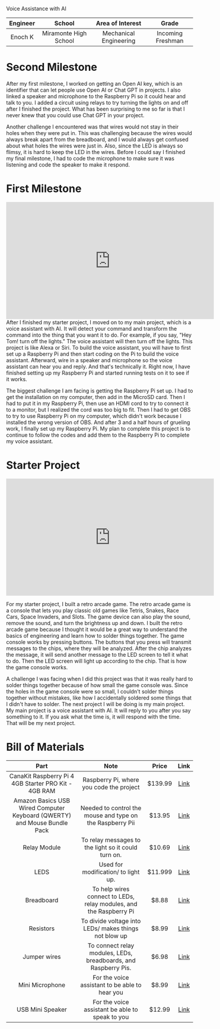 Voice Assistance with AI

<!---#Replace this text with a brief description (2-3 sentences) of your project. This description should draw the reader in and make them interested in what you've built. You can include what the biggest challenges, takeaways, and triumphs from completing the project were. As you complete your portfolio, remember your audience is less familiar than you are with all that your project entails!--->

<!---You should comment out all portions of your portfolio that you have not completed yet, as well as any instructions:--->

<!--- This is an HTML comment in Markdown -->
<!--- Anything between these symbols will not render on the published site -->


| **Engineer** | **School** | **Area of Interest** | **Grade** |
|:--:|:--:|:--:|:--:|
| Enoch K | Miramonte High School | Mechanical Engineering | Incoming Freshman

<!--**Replace the BlueStamp logo below with an image of yourself and your completed project. Follow the guide [here](https://tomcam.github.io/least-github-pages/adding-images-github-pages-site.html) if you need help.** -->

<!--[Headstone Image](logo.svg) -->
  
<!---# Final Milestone

**Don't forget to replace the text below with the embedding for your milestone video. Go to Youtube, click Share -> Embed, and copy and paste the code to replace what's below.**

<iframe width="560" height="315" src="https://www.youtube.com/embed/F7M7imOVGug" title="YouTube video player" frameborder="0" allow="accelerometer; autoplay; clipboard-write; encrypted-media; gyroscope; picture-in-picture; web-share" allowfullscreen></iframe>

For your final milestone, explain the outcome of your project. Key details to include are:
- What you've accomplished since your previous milestone
- What your biggest challenges and triumphs were at BSE
- A summary of key topics you learned about
- What you hope to learn in the future after everything you've learned at BSE -->



# Second Milestone



<!---<iframe width="560" height="315" src="https://www.youtube.com/embed/Mxdpz4Z4b1w?si=PSq9wP5v86IvT8AJ" title="YouTube video player" frameborder="0" allow="accelerometer; autoplay; clipboard-write; encrypted-media; gyroscope; picture-in-picture; web-share" referrerpolicy="strict-origin-when-cross-origin" allowfullscreen></iframe> -->
After my first milestone, I worked on getting an Open AI key, which is an identifier that can let people use Open AI or Chat GPT in projects. I also linked a speaker and microphone to the Raspberry Pi so it could hear and talk to you. I added a circuit using relays to try turning the lights on and off after I finished the project. What has been surprising to me so far is that I never knew that you could use Chat GPT in your project. 

Another challenge I encountered was that wires would not stay in their holes when they were put in. This was challenging because the wires would always break apart from the breadboard, and I would always get confused about what holes the wires were just in. Also, since the LED is always so flimsy, it is hard to keep the LED in the wires. Before I could say I finished my final milestone, I had to code the microphone to make sure it was listening and code the speaker to make it respond.


# First Milestone


<iframe width="560" height="315" src="https://www.youtube.com/embed/Mxdpz4Z4b1w?si=PSq9wP5v86IvT8AJ" title="YouTube video player" frameborder="0" allow="accelerometer; autoplay; clipboard-write; encrypted-media; gyroscope; picture-in-picture; web-share" referrerpolicy="strict-origin-when-cross-origin" allowfullscreen></iframe>
After I finished my starter project, I moved on to my main project, which is a voice assistant with AI. It will detect your command and transform the command into the thing that you want it to do. For example, if you say, "Hey Tom! turn off the lights." The voice assistant will then turn off the lights. This project is like Alexa or Siri. To build the voice assistant, you will have to first set up a Raspberry Pi and then start coding on the Pi to build the voice assistant. Afterward, wire in a speaker and microphone so the voice assistant can hear you and reply. And that's technically it. Right now, I have finished setting up my Raspberry Pi and started running tests on it to see if it works.

The biggest challenge I am facing is getting the Raspberry Pi set up. I had to get the installation on my computer, then add in the MicroSD card. Then I had to put it in my Raspberry Pi, then use an HDMI cord to try to connect it to a monitor, but I realized the cord was too big to fit. Then I had to get OBS to try to use Raspberry Pi on my computer, which didn't work because I installed the wrong version of OBS. And after 3 and a half hours of grueling work, I finally set up my Raspberry Pi. My plan to complete this project is to continue to follow the codes and add them to the Raspberry Pi to complete my voice assistant.

# Starter Project

<iframe width="560" height="315" src="https://www.youtube.com/embed/-osPt0VxOHs?si=fB-fBarGrkfehigB" title="YouTube video player" frameborder="0" allow="accelerometer; autoplay; clipboard-write; encrypted-media; gyroscope; picture-in-picture; web-share" referrerpolicy="strict-origin-when-cross-origin" allowfullscreen></iframe>

For my starter project, I built a retro arcade game. The retro arcade game is a console that lets you play classic old games like Tetris, Snakes, Race Cars, Space Invaders, and Slots. The game device can also play the sound, remove the sound, and turn the brightness up and down. I built the retro arcade game because I thought it would be a great way to understand the basics of engineering and learn how to solder things together. The game console works by pressing buttons. The buttons that you press will transmit messages to the chips, where they will be analyzed. After the chip analyzes the message, it will send another message to the LED screen to tell it what to do. Then the LED screen will light up according to the chip. That is how the game console works.  

A challenge I was facing when I did this project was that it was really hard to solder things together because of how small the game console was. Since the holes in the game console were so small, I couldn't solder things together without mistakes, like how I accidentally soldered some things that I didn't have to solder. The next project I will be doing is my main project. My main project is a voice assistant with AI. It will reply to you after you say something to it. If you ask what the time is, it will respond with the time. That will be my next project.

<!--# Schematics 
Here's where you'll put images of your schematics. [Tinkercad](https://www.tinkercad.com/blog/official-guide-to-tinkercad-circuits) and [Fritzing](https://fritzing.org/learning/) are both great resoruces to create professional schematic diagrams, though BSE recommends Tinkercad becuase it can be done easily and for free in the browser. 

# Code
Here's where you'll put your code. The syntax below places it into a block of code. Follow the guide [here]([url](https://www.markdownguide.org/extended-syntax/)) to learn how to customize it to your project needs. 

```c++
void setup() {
  // put your setup code here, to run once:
  Serial.begin(9600);
  Serial.println("Hello World!");
}

void loop() {
  // put your main code here, to run repeatedly:

}
``` -->

# Bill of Materials

| **Part** | **Note** | **Price** | **Link** |
|:--:|:--:|:--:|:--:|
| CanaKit Raspberry Pi 4 4GB Starter PRO Kit - 4GB RAM | Raspberry Pi, where you code the project | $139.99 | <a href="https://www.amazon.com/CanaKit-Raspberry-4GB-Starter-Kit/dp/B07V5JTMV9/ref=asc_df_B07V5JTMV9/?tag=hyprod-20&linkCode=df0&hvadid=693338329849&hvpos=&hvnetw=g&hvrand=18331739921598768352&hvpone=&hvptwo=&hvqmt=&hvdev=c&hvdvcmdl=&hvlocint=&hvlocphy=9061320&hvtargid=pla-1004184582672&mcid=9824999e31ae349e88b65c860ad01ca1&gad_source=1&th=1"> Link </a> |
| Amazon Basics USB Wired Computer Keyboard (QWERTY) and Mouse Bundle Pack | Needed to control the mouse and type on the Raspberry Pii | $13.95 | <a href="https://www.amazon.com/AmazonBasics-Wired-Computer-Keyboard-Bundle/dp/B00B7GV802/ref=sr_1_1_ffob_sspa?crid=1VBS7R2GLGITW&dib=eyJ2IjoiMSJ9.CXiy0MSQ7oS5ab2-gtRxP59PzmhFj4Gk2geQcL2k-xsJKARBOvaecQvXxZzJdH7tv3zFyppS3afrjm0zMBbvnb5AvHreDWEmQqdrPvseDQ1K7amLQCOlYBD6Eb2rPel58kmonSddG5kIswe65AMKCBzitO2XKeaRWRund6dOj3qZpwDH2wYgaVgNz_Jnu51IjFkyvMALxU5CNdl9lcR6itK2EcpDO9xCTGBpmbW3B7gSTsSrZuqUZ4bWLBAeu5ETHrTXijmi6nXHlvMUJy988IjnYbbVzTFENG_srxqfPmQ.XmzDvKwWZpk7mSooFlq-iO8sYBf7a4lgpI_7fTKB2f4&dib_tag=se&keywords=usb%2Bmouse%2Band%2Bkeyboard&qid=1718294893&s=electronics&sprefix=usb%2Bmouse%2Band%2Bk%2Celectronics%2C140&sr=1-1-spons&sp_csd=d2lkZ2V0TmFtZT1zcF9hdGY&th=1"> Link </a> |
| Relay Module | To relay messages to the light so it could turn on. | $10.69 | <a href="https://www.amazon.com/HiLetgo-Single-Bistable-Self-Locking-Module/dp/B01HHM5M4M/ref=sr_1_2_sspa?crid=2P4AEEX3ANDUK&dib=eyJ2IjoiMSJ9.X_oMcJioVdI1nsKAdT52SUCexBqEG7-zhWcJO0bud8DBWdMWAa2VmK0ikq_nOaB9zEsy2n9FnSLPq4cMdgEjjVhIaAtLM1hPCEK3XzgBCFXrET2oW66cUyCL8ZaXS6kTgAWJwOnWy4cU3cxLuMc_MQJLJIaFu2CR7uhz-Ud0Fhw4oY7G8FleF1mlmrbIRdkM832mKhXwpDxrMq_u785EhyKVXGGLcp_M82BcRb-KkfoWB8-G3Ji_DpadGe2Yi3J7ifhM49IL0c8wAc7tveyHgWDrCcBkjpeKwdg_2P2_yEc.qx32B0NzGutBYGiPLebi21y08ar17psqmhQjMDNRhmw&dib_tag=se&keywords=relay+module&qid=1718295113&s=electronics&sprefix=relay+module%2Celectronics%2C121&sr=1-2-spons&sp_csd=d2lkZ2V0TmFtZT1zcF9hdGY&psc=1"> Link </a> |
| LEDS | Used for modification/ to light up. | $11.999 | <a href="https://www.amazon.com/BOJACK-Lighting-Electronics-Components-Emitting/dp/B09XDMJ6KY/ref=sr_1_1_sspa?dib=eyJ2IjoiMSJ9.vYCFu-GM_5Pnzq-33rIP51DzFefpnB8bPFsaIaOrnZdvTxbaJFj_jb-x2zOqibUQwSDxEAmG-2qlja5KorIupJDG2fAs6HlAeo2twniL1LZZgbhuGMS8oKw-TCoYN8EX561kWaSw3Lz2-tGZWp-0Rz5fD1TGQ6lpVXBwsnQz95_p_oRUlXxSHAsg-5hlww7Zj7pRFfCP-ChD0j_7JDZFlCaIYaTRM8bXgJzVhMWdrNKBZpZc2Ir3eC_kSofkZlJPilsp9eska7YZ6BUoou1MHy96-L8qCUCmRn2wsjK8kYA.kpG4Nt_23nDOPX56XN0s6ZPUKsykzUkaWq6ojuzNgZc&dib_tag=se&keywords=led&qid=1718295244&sr=8-1-spons&sp_csd=d2lkZ2V0TmFtZT1zcF9hdGY&th=1"> Link </a> |
| Breadboard | To help wires connect to LEDs, relay modules, and the Raspberry Pi | $8.88 | <a href="https://www.amazon.com/Breadboards-Solderless-Breadboard-Distribution-Connecting/dp/B07DL13RZH/ref=sr_1_1_sspa?crid=3B6OPFCNP1MBW&dib=eyJ2IjoiMSJ9.0XjhQpvsxVGvVwki4XDjTdziZtM7NtJzJKlf3z7Il1SrI9so7QNubb9DZRHsvT0Ig-ld4BIS2_i4NO6uc_fgXpghQaQxnQ-UCiYCT3IXsBH4Jl1nWKUCIsPwZqIOE3hmK8tL6x9zMXW1bg_8jX5iljJSD0ewrBaen21mmDU6AfJMtt4yOjNO9Y0nHJ5c0O5pcNDKnsBAm2gcOSq_VmpSp0f2s6lFFpiarNJe0X2LG64.IJFE1tNUKJSpi885utBEt7kZphl9A4eWc5BWKGQKExk&dib_tag=se&keywords=breadboard&qid=1718295370&sprefix=breadboa%2Caps%2C131&sr=8-1-spons&sp_csd=d2lkZ2V0TmFtZT1zcF9hdGY&psc=1"> Link </a> |
| Resistors | To divide voltage into LEDs/ makes things not blow up | $8.99 | <a href="https://www.amazon.com/Resistor-Tolerance-Resistors-Assortment-Certificated/dp/B08PF3HNMD/ref=sr_1_6?dib=eyJ2IjoiMSJ9.8EDLQctdt9NzqYQqREI7ylM6Xkl2Jyn4ALa_TFOXUPPuUtNzJM_j9Pec9BombQYimH2ddDxm8jc40IzpyPFHSSFnxvsKv4iSN7Z1kDLICnxQdFArxJsbIha0xhw6F7eHEd0n1Vpy15cn8z-_waVczvyH-bhARiU71z9oTlLzoiLAAIxba-i3EDGUY6Pl48KAQDBrfpymjglkWx8hFerlta3kMjUWtLGns6EL04rXXwT6sjuy3Xm1bxjJJZlHQqYQfl9FRXAk8D7eHtvY-Xy7udYCCo5x9xFpHXCDwAdz5x4.YSmss1YY6IW9nfdIcOJnFBTPOauchYKT6TJmGWCv9Tw&dib_tag=se&keywords=resisters&qid=1718295462&sr=8-6&th=1"> Link </a> |
| Jumper wires | To connect relay modules, LEDs, breadboards, and Raspberry Pis. | $6.98 |  <a href="https://www.amazon.com/EDGELEC-Breadboard-Optional-Assorted-Multicolored/dp/B07GD2BWPY/ref=sr_1_1_sspa?crid=309G03RCBRYAD&dib=eyJ2IjoiMSJ9.tjHxIQLJsk16_0YVtUGN6YeXdt0VqIwh7Zmfzd7nvfTaoSMecktPIPsgfi6eLwfPrpE-Z7TFF3Gb6OmAsEyH4K7xQCh_xl5XTa9-FFBB_1DaJcwqsPsd1rs40B3IPdahS6w6O0KJrJdBK2Sjabww2aPYfzZIdsKvhTZ-CdZDU__sNJSPap8hQI8H7dKg1NVwsHbICibgDRfXkQytRIVXb78KMXAkD3wOvfcjd3CedRY.h3b7f8qqeTaE9tOYtPGkeshLNWD0rcuFkrrFZkqFdsk&dib_tag=se&keywords=jumper%2Bwires&qid=1718295570&sprefix=jumper%2Caps%2C142&sr=8-1-spons&sp_csd=d2lkZ2V0TmFtZT1zcF9hdGY&th=1"> Link </a> | 
| Mini Microphone | For the voice assistant to be able to hear you | $8.99 | <a href="https://www.amazon.com/KISEER-Microphone-Desktop-Recording-YouTube/dp/B071WH7FC6/ref=sr_1_49?dib=eyJ2IjoiMSJ9._duKGXX14Ei2lsMzDs9t2vyk8gfuyLieEl4NkKK46-uvCV_QCgGwsI3t_oorCwJJQM-bZ6BkIq7UbTLXTsxwSClw8156bRA2CaKjuzEq7M1YerNABcZys98j6JJvMbaPnIqL1-Kjn4PQz970f-FJAwTRd1WWX_pWf269K76tmhSjyFUwhFmcKzo60F4uYJaDvgPcqOsuuDD0QvpBZLIbaWLsttrBeutpVBzXpHHjJDFSmp20m6g1OK7spsV5W2Rm8DnRCtCxUI4E4xL3smQUgPSkAKL3IcI2pIznKla3348.t-Dl5tDpwxiAD9QqMbquG7WwwBjglLbtCvHYrOyOSb0&dib_tag=se&hvadid=557253842145&hvdev=c&hvlocphy=9032183&hvnetw=g&hvqmt=e&hvrand=2182861228486574729&hvtargid=kwd-355566415824&hydadcr=15453_13495278&keywords=mini+microphone+amazon&qid=1718321793&sr=8-49"> Link </a> |
| USB Mini Speaker | For the voice assistant be able to speak to you | $12.99 | <a href="https://www.amazon.com/HONKYOB-Speaker-Computer-Multimedia-Notebook/dp/B075M7FHM1/ref=sr_1_2_sspa?crid=FR7PI8IPJB56&dib=eyJ2IjoiMSJ9.3NQlfBzyo_1KnxlkdUQcTTLGXSh49VhdM4wLdyEtkTvuiQ9KQ8zsv5qVSEnWGFYDSNS-48pUlbZzJ1DapVApIh2lnxaEUECErGLnquRElXL-64yjtEKoMriKRRuEae0qkVKVEmLGgkPvbbpU9RB3XabVru6LzeRfXrcllOBmobmvyxHsVFBVogPaC0Fd_uyCn5bV-CWvwVaaJUL4ADBjyLyiqReq6TEdq7GPXfLOiME.AeaC7Nyowuex2bsSTYI5Z08X7TqiLE9eqBZYI3ws3sk&dib_tag=se&keywords=mini%2Busb%2Bspeaker&qid=1718321989&sprefix=mini%2Busb%2Bspeaker%2Caps%2C144&sr=8-2-spons&sp_csd=d2lkZ2V0TmFtZT1zcF9hdGY&th=1"> Link </a> |

